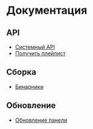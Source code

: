 # Документация

## API

- [Системный API](api/system_api.md)
- [Получить плейлист](api/get.md)

## Сборка

- [Бинарники](build_binaries.md)

## Обновление

- [Обновление панели](update.md)